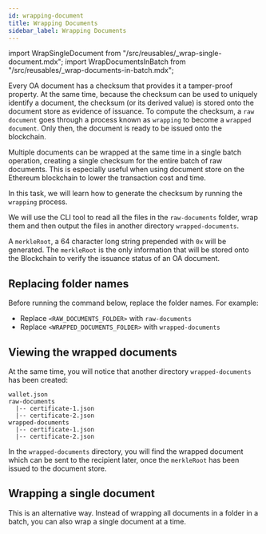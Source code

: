 ```yaml
---
id: wrapping-document
title: Wrapping Documents
sidebar_label: Wrapping Documents
---
```

import WrapSingleDocument from "/src/reusables/_wrap-single-document.mdx";
import WrapDocumentsInBatch from "/src/reusables/_wrap-documents-in-batch.mdx";

Every OA document has a checksum that provides it a tamper-proof property. At the same time, because the checksum can be used to uniquely identify a document, the checksum (or its derived value) is stored onto the document store as evidence of issuance. To compute the checksum, a `raw document` goes through a process known as `wrapping` to become a `wrapped document`. Only then, the document is ready to be issued onto the blockchain.

Multiple documents can be wrapped at the same time in a single batch operation, creating a single checksum for the entire batch of raw documents. This is especially useful when using document store on the Ethereum blockchain to lower the transaction cost and time.

In this task, we will learn how to generate the checksum by running the `wrapping` process.

We will use the CLI tool to read all the files in the `raw-documents` folder, wrap them and then output the files in another directory `wrapped-documents`.

A `merkleRoot`, a 64 character long string prepended with `0x` will be generated. The `merkleRoot` is the only information that will be stored onto the Blockchain to verify the issuance status of an OA document.

## Replacing folder names
Before running the command below, replace the folder names. For example:

* Replace `<RAW_DOCUMENTS_FOLDER>` with `raw-documents`
* Replace `<WRAPPED_DOCUMENTS_FOLDER>` with `wrapped-documents`

<WrapDocumentsInBatch />

<!--
This file is mostly duplicated with the same content at the following locations:
1. docs/integrator-section/verifiable-document/did/wrapping-document.md
2. docs/integrator-section/verifiable-document/ethereum/wrapping-document.md
 -->

## Viewing the wrapped documents

At the same time, you will notice that another directory `wrapped-documents` has been created:

```text
wallet.json
raw-documents
  |-- certificate-1.json
  |-- certificate-2.json
wrapped-documents
  |-- certificate-1.json
  |-- certificate-2.json
```

In the `wrapped-documents` directory, you will find the wrapped document which can be sent to the recipient later, once the `merkleRoot` has been issued to the document store.

## Wrapping a single document
This is an alternative way. Instead of wrapping all documents in a folder in a batch, you can also wrap a single document at a time.

<WrapSingleDocument />

<!-- Reuse the steps to wrap a single document -->